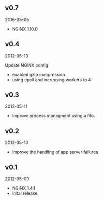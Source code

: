 ## v0.7

2016-05-05

* NGINX 1.10.0

## v0.4

2012-05-13

Update NGINX config

* enabled gzip compression
* using epoll and increasing workers to 4

## v0.3

2012-05-11

* Improve process managment using a fifo.

## v0.2

2012-05-10

* Improve the handling of app server failures

## v0.1

2012-05-09

* NGINX 1.4.1
* inital release
